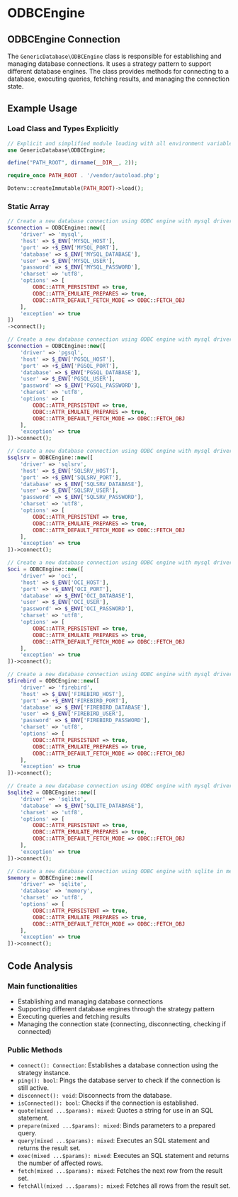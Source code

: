 # ODBCEngine

## ODBCEngine Connection

The `GenericDatabase\ODBCEngine` class is responsible for establishing and managing database connections. It uses a strategy pattern to support different database engines. The class provides methods for connecting to a database, executing queries, fetching results, and managing the connection state.

## Example Usage

### Load Class and Types Explicitly

```php
// Explicit and simplified module loading with all environment variables
use GenericDatabase\ODBCEngine;

define("PATH_ROOT", dirname(__DIR__, 2));

require_once PATH_ROOT . '/vendor/autoload.php';

Dotenv::createImmutable(PATH_ROOT)->load();
```

### Static Array

```php
// Create a new database connection using ODBC engine with mysql driver in the static array format
$connection = ODBCEngine::new([
    'driver' => 'mysql',
    'host' => $_ENV['MYSQL_HOST'],
    'port' => +$_ENV['MYSQL_PORT'],
    'database' => $_ENV['MYSQL_DATABASE'],
    'user' => $_ENV['MYSQL_USER'],
    'password' => $_ENV['MYSQL_PASSWORD'],
    'charset' => 'utf8',
    'options' => [
        ODBC::ATTR_PERSISTENT => true,
        ODBC::ATTR_EMULATE_PREPARES => true,
        ODBC::ATTR_DEFAULT_FETCH_MODE => ODBC::FETCH_OBJ
    ],
    'exception' => true
])
->connect();
```

```php
// Create a new database connection using ODBC engine with mysql driver in the static array format
$connection = ODBCEngine::new([
    'driver' => 'pgsql',
    'host' => $_ENV['PGSQL_HOST'],
    'port' => +$_ENV['PGSQL_PORT'],
    'database' => $_ENV['PGSQL_DATABASE'],
    'user' => $_ENV['PGSQL_USER'],
    'password' => $_ENV['PGSQL_PASSWORD'],
    'charset' => 'utf8',
    'options' => [
        ODBC::ATTR_PERSISTENT => true,
        ODBC::ATTR_EMULATE_PREPARES => true,
        ODBC::ATTR_DEFAULT_FETCH_MODE => ODBC::FETCH_OBJ
    ],
    'exception' => true
])->connect();
```

```php
// Create a new database connection using ODBC engine with mysql driver in the static array format
$sqlsrv = ODBCEngine::new([
    'driver' => 'sqlsrv',
    'host' => $_ENV['SQLSRV_HOST'],
    'port' => +$_ENV['SQLSRV_PORT'],
    'database' => $_ENV['SQLSRV_DATABASE'],
    'user' => $_ENV['SQLSRV_USER'],
    'password' => $_ENV['SQLSRV_PASSWORD'],
    'charset' => 'utf8',
    'options' => [
        ODBC::ATTR_PERSISTENT => true,
        ODBC::ATTR_EMULATE_PREPARES => true,
        ODBC::ATTR_DEFAULT_FETCH_MODE => ODBC::FETCH_OBJ
    ],
    'exception' => true
])->connect();
```

```php
// Create a new database connection using ODBC engine with mysql driver in the static array format
$oci = ODBCEngine::new([
    'driver' => 'oci',
    'host' => $_ENV['OCI_HOST'],
    'port' => +$_ENV['OCI_PORT'],
    'database' => $_ENV['OCI_DATABASE'],
    'user' => $_ENV['OCI_USER'],
    'password' => $_ENV['OCI_PASSWORD'],
    'charset' => 'utf8',
    'options' => [
        ODBC::ATTR_PERSISTENT => true,
        ODBC::ATTR_EMULATE_PREPARES => true,
        ODBC::ATTR_DEFAULT_FETCH_MODE => ODBC::FETCH_OBJ
    ],
    'exception' => true
])->connect();
```

```php
// Create a new database connection using ODBC engine with mysql driver in the static array format
$firebird = ODBCEngine::new([
    'driver' => 'firebird',
    'host' => $_ENV['FIREBIRD_HOST'],
    'port' => +$_ENV['FIREBIRD_PORT'],
    'database' => $_ENV['FIREBIRD_DATABASE'],
    'user' => $_ENV['FIREBIRD_USER'],
    'password' => $_ENV['FIREBIRD_PASSWORD'],
    'charset' => 'utf8',
    'options' => [
        ODBC::ATTR_PERSISTENT => true,
        ODBC::ATTR_EMULATE_PREPARES => true,
        ODBC::ATTR_DEFAULT_FETCH_MODE => ODBC::FETCH_OBJ
    ],
    'exception' => true
])->connect();
```

```php
// Create a new database connection using ODBC engine with mysql driver in the static array format
$sqlite2 = ODBCEngine::new([
    'driver' => 'sqlite',
    'database' => $_ENV['SQLITE_DATABASE'],
    'charset' => 'utf8',
    'options' => [
        ODBC::ATTR_PERSISTENT => true,
        ODBC::ATTR_EMULATE_PREPARES => true,
        ODBC::ATTR_DEFAULT_FETCH_MODE => ODBC::FETCH_OBJ
    ],
    'exception' => true
])->connect();
```

```php
// Create a new database connection using ODBC engine with sqlite in memory driver in the static array format
$memory = ODBCEngine::new([
    'driver' => 'sqlite',
    'database' => 'memory',
    'charset' => 'utf8',
    'options' => [
        ODBC::ATTR_PERSISTENT => true,
        ODBC::ATTR_EMULATE_PREPARES => true,
        ODBC::ATTR_DEFAULT_FETCH_MODE => ODBC::FETCH_OBJ
    ],
    'exception' => true
])->connect();
```

## Code Analysis

### Main functionalities

- Establishing and managing database connections
- Supporting different database engines through the strategy pattern
- Executing queries and fetching results
- Managing the connection state (connecting, disconnecting, checking if connected)

### Public Methods

- `connect(): Connection`: Establishes a database connection using the strategy instance.
- `ping(): bool`: Pings the database server to check if the connection is still active.
- `disconnect(): void`: Disconnects from the database.
- `isConnected(): bool`: Checks if the connection is established.
- `quote(mixed ...$params): mixed`: Quotes a string for use in an SQL statement.
- `prepare(mixed ...$params): mixed`: Binds parameters to a prepared query.
- `query(mixed ...$params): mixed`: Executes an SQL statement and returns the result set.
- `exec(mixed ...$params): mixed`: Executes an SQL statement and returns the number of affected rows.
- `fetch(mixed ...$params): mixed`: Fetches the next row from the result set.
- `fetchAll(mixed ...$params): mixed`: Fetches all rows from the result set.
